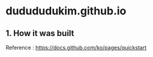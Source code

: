 # dudududukim.github.io

## 1. How it was built
Reference : https://docs.github.com/ko/pages/quickstart